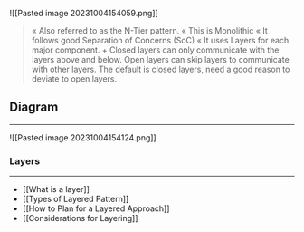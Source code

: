 ![[Pasted image 20231004154059.png]]
> « Also referred to as the N-Tier pattern. « This is Monolithic « It follows good Separation of Concerns (SoC) « It uses Layers for each major component. + Closed layers can only communicate with the layers above and below. Open layers can skip layers to communicate with other layers. The default is closed layers, need a good reason to deviate to open layers.

## Diagram
---
![[Pasted image 20231004154124.png]]
### Layers
---
* [[What is a layer]]
* [[Types of Layered Pattern]]
* [[How to Plan for a Layered Approach]]
* [[Considerations for Layering]]
